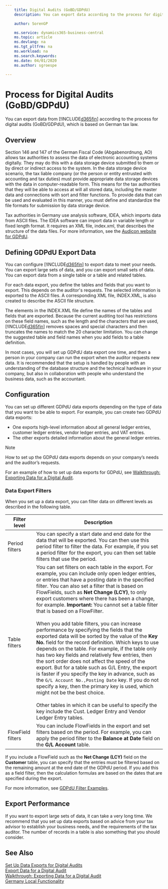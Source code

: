 ```yaml
---
    title: Digital Audits (GoBD/GDPdU)
    description: You can export data according to the process for digital audits (GoBD/GDPdU), which is based on German tax law.

    author: SorenGP

    ms.service: dynamics365-business-central
    ms.topic: article
    ms.devlang: na
    ms.tgt_pltfrm: na
    ms.workload: na
    ms.search.keywords:
    ms.date: 04/01/2020
    ms.author: sgroespe

---
```

# Process for Digital Audits (GoBD/GDPdU)
You can export data from [!INCLUDE[d365fin](../../includes/d365fin_md.md)] according to the process for digital audits (GoBD/GDPdU), which is based on German tax law.  

## Overview  
Section 146 and 147 of the German Fiscal Code (Abgabenordnung, AO) allows tax authorities to assess the data of electronic accounting systems digitally. They may do this with a data storage device submitted to them or by direct or indirect access to the system. In the data storage device scenario, the tax liable company (or the person or entity entrusted with accounting and tax duties) must provide appropriate data storage devices with the data in computer-readable form. This means for the tax authorities that they will be able to access at will all stored data, including the master data and connections with sort and filter functions. To provide data that can be used and evaluated in this manner, you must define and standardize the file formats for submission by data storage device.  

Tax authorities in Germany use analysis software, IDEA, which imports data from ASCII files. The IDEA software can import data in variable length or fixed length format. It requires an XML file, index.xml, that describes the structure of the data files. For more information, see the [Audicon website for GDPdU](https://go.microsoft.com/fwlink/?LinkId=245841).  

## Defining GDPdU Export Data  
You can configure [!INCLUDE[d365fin](../../includes/d365fin_md.md)] to export data to meet your needs. You can export large sets of data, and you can export small sets of data. You can export data from a single table or a table and related tables.  

For each data export, you define the tables and fields that you want to export. This depends on the auditor's requests. The selected information is exported to the ASCII files. A corresponding XML file, INDEX.XML, is also created to describe the ASCII file structure.  

The elements in the INDEX.XML file define the names of the tables and fields that are exported. Because the current auditing tool has restrictions on these field names, such as the length and the characters that are used, [!INCLUDE[d365fin](../../includes/d365fin_md.md)] removes spaces and special characters and then truncates the names to match the 20 character limitation. You can change the suggested table and field names when you add fields to a table definition.  

In most cases, you will set up GDPdU data export one time, and then a person in your company can run the export when the auditor requests new data. It is recommended that the setup is handled by people with an understanding of the database structure and the technical hardware in your company, but also in collaboration with people who understand the business data, such as the accountant.  

## Configuration  
You can set up different GDPdU data exports depending on the type of data that you want to be able to export. For example, you can create two GDPdU data exports:  

- One exports high-level information about all general ledger entries, customer ledger entries, vendor ledger entries, and VAT entries.  
- The other exports detailed information about the general ledger entries.  

> [!NOTE]  
>  How to set up the GDPdU data exports depends on your company’s needs and the auditor’s requests.  

For an example of how to set up data exports for GDPdU, see [Walkthrough: Exporting Data for a Digital Audit](walkthrough-exporting-data-for-a-digital-audit.md).  

### Data Export Filters  
When you set up a data export, you can filter data on different levels as described in the following table.  

|Filter level|Description|  
|------------------|---------------------------------------|  
|Period filters|You can specify a start date and end date for the data that will be exported. You can then use this period filter to filter the data. For example, if you set a period filter for the export, you can then set table filters that use the period.|  
|Table filters|You can set filters on each table in the export. For example, you can include only open ledger entries, or entries that have a posting date in the specified filter. You can also set a filter that is based on FlowFields, such as **Net Change (LCY)**, to only export customers where there has been a change, for example. **Important:**  You cannot set a table filter that is based on a FlowFilter. <br /><br /> When you add table filters, you can increase performance by specifying the fields that the exported data will be sorted by the value of the **Key No.** field for the record definition. Which keys to use depends on the table. For example, if the table only has two key fields and relatively few entries, then the sort order does not affect the speed of the export. But for a table such as G/L Entry, the export is faster if you specify the key in advance, such as the `G/L Account No.,Posting Date` key. If you do not specify a key, then the primary key is used, which might not be the best choice.<br /><br /> Other tables in which it can be useful to specify the key include the Cust. Ledger Entry and Vendor Ledger Entry tables.|  
|FlowField filters|You can include FlowFields in the export and set filters based on the period. For example, you can apply the period filter to the **Balance at Date** field on the **G/L Account** table.|  

If you include a FlowField such as the **Net Change (LCY)** field on the **Customer** table, you can specify that the entries must be filtered based on the remaining amount at the end date of the GDPdU period. If you add this as a field filter, then the calculation formulas are based on the dates that are specified during the export.

For more information, see [GDPdU Filter Examples](gdpdu-filter-examples.md).

## Export Performance  
 If you want to export large sets of data, it can take a very long time. We recommend that you set up data exports based on advice from your tax advisor to establish your business needs, and the requirements of the tax auditor. The number of records in a table is also something that you should consider.  

## See Also  
 [Set Up Data Exports for Digital Audits](how-to-set-up-data-exports-for-digital-audits.md)   
 [Export Data for a Digital Audit](how-to-export-data-for-a-digital-audit.md)   
 [Walkthrough: Exporting Data for a Digital Audit](walkthrough-exporting-data-for-a-digital-audit.md)   
 [Germany Local Functionality](germany-local-functionality.md)
